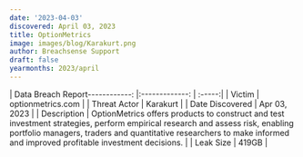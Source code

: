 ```yaml
---
date: '2023-04-03'
discovered: April 03, 2023
title: OptionMetrics
image: images/blog/Karakurt.png
author: Breachsense Support
draft: false
yearmonths: 2023/april
---
```


| Data Breach Report------------:     |:-------------:    | :-----:|
| Victim      | optionmetrics.com      | 
| Threat Actor      | Karakurt      | 
| Date Discovered      | Apr 03, 2023      | 
| Description      | OptionMetrics offers products to construct and test investment strategies, perform empirical research and assess risk, enabling portfolio managers, traders and quantitative researchers to make informed and improved profitable investment decisions.      | 
| Leak Size      | 419GB      | 


